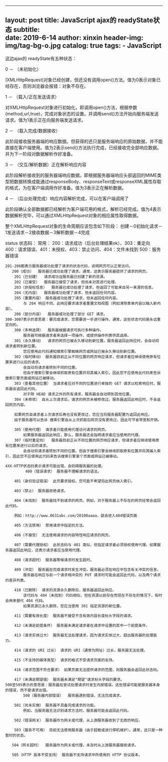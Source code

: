 

---
layout:     post
title:      JavaScript ajax的 readyState状态
subtitle:   
date:       2019-6-14
author:     xinxin
header-img: img/tag-bg-o.jpg
catalog: true
tags:
    - JavaScript
---



这边ajax的 readyState有五种状态： 

0 － （未初始化） 

(XMLHttpRequest)对象已经创建，但还没有调用open()方法。值为0表示对象已经存在，否则浏览器会报错：对象不存在。 

1 － （载入/正在发送请求） 

对XMLHttpRequest对象进行初始化，即调用open()方法，根据参数(method,url,true)，完成对象状态的设置。并调用send()方法开始向服务端发送请求。值为1表示正在向服务端发送请求。 

2 － （载入完成/数据接收） 

此阶段接收服务器端的响应数据。但获得的还只是服务端响应的原始数据，并不能直接在客户端使用。值为2表示send()方法执行完成，已经接收完全部响应数据。并为下一阶段对数据解析作好准备。 

3 － （交互/解析数据）正在解析响应内容 

此阶段解析接收到的服务器端响应数据。即根据服务器端响应头部返回的MIME类型把数据转换成能通过responseBody、responseText或responseXML属性存取的格式，为在客户端调用作好准备。值为3表示正在解析数据。 

4 － （后台处理完成）响应内容解析完成，可以在客户端调用了 

此阶段确认全部数据都已经解析为客户端可用的格式，解析已经完成。值为4表示数据解析完毕，可以通过XMLHttpRequest对象的相应属性取得数据。

整个XMLHttpRequest对象的生命周期应该包含如下阶段： 
 创建－0初始化请求－1发送请求－2接收数据－3解析数据－4完成 



status 状态码： 
 常用： 
 200：请求成功（后台处理结果ok）、303：重定向 
 400：请求错误、401：未授权、403：禁止访问、404：文件未找到 
 500：服务器错误









 

```
201-206都表示服务器成功处理了请求的状态代码，说明网页可以正常访问。  
   200（成功）  服务器已成功处理了请求。通常，这表示服务器提供了请求的网页。
    201（已创建）  请求成功且服务器已创建了新的资源。 
    202（已接受）  服务器已接受了请求，但尚未对其进行处理。 
    203（非授权信息）  服务器已成功处理了请求，但返回了可能来自另一来源的信息。 
    204（无内容）  服务器成功处理了请求，但未返回任何内容。 
    205（重置内容） 服务器成功处理了请求，但未返回任何内容。
        与 204 响应不同，此响应要求请求者重置文档视图（例如清除表单内容以输入新内容）。 
    206（部分内容）  服务器成功处理了部分 GET 请求。
300-3007表示的意思是：要完成请求，您需要进一步进行操作。通常，这些状态代码是永远重定向的。
    300（多种选择）  服务器根据请求可执行多种操作。
        服务器可根据请求者来选择一项操作，或提供操作列表供其选择。
    301（永久移动）  请求的网页已被永久移动到新位置。服务器返回此响应时，会自动将请求者转到新位置。
        您应使用此代码通知搜索引擎蜘蛛网页或网站已被永久移动到新位置。 
    302（临时移动） 服务器目前正从不同位置的网页响应请求，但请求者应继续使用原有位置来进行以后的请求。
        会自动将请求者转到不同的位置。
        但由于搜索引擎会继续抓取原有位置并将其编入索引，因此您不应使用此代码来告诉搜索引擎页面或网站已被移动。 
    303（查看其他位置） 当请求者应对不同的位置进行单独的 GET 请求以检索响应时，服务器会返回此代码。
        对于除 HEAD 请求之外的所有请求，服务器会自动转到其他位置。 
    304（未修改） 自从上次请求后，请求的网页未被修改过。服务器返回此响应时，不会返回网页内容。

    如果网页自请求者上次请求后再也没有更改过，您应当将服务器配置为返回此响应。
    由于服务器可以告诉 搜索引擎自从上次抓取后网页没有更改过，因此可节省带宽和开销。 

    305（使用代理） 请求者只能使用代理访问请求的网页。
        如果服务器返回此响应，那么，服务器还会指明请求者应当使用的代理。 
    307（临时重定向）  服务器目前正从不同位置的网页响应请求，但请求者应继续使用原有位置来进行以后的请求。
        会自动将请求者转到不同的位置。但由于搜索引擎会继续抓取原有位置并将其编入索引，因此您不应使用此代码来告诉搜索引擎某个页面或网站已被移动。

4XX-HTTP状态码表示请求可能出错，会妨碍服务器的处理。
         400（错误请求） 服务器不理解请求的语法。 

    401（身份验证错误） 此页要求授权。您可能不希望将此网页纳入索引。 

    403（禁止） 服务器拒绝请求。

    404（未找到） 服务器找不到请求的网页。例如，对于服务器上不存在的网页经常会返回此代码。

    例如：http://www.0631abc.com/20100aaaa，就会进入404错误页面

    405（方法禁用） 禁用请求中指定的方法。

    406（不接受） 无法使用请求的内容特性响应请求的网页。 

    407（需要代理授权） 此状态码与 401 类似，但指定请求者必须授权使用代理。如果服务器返回此响应，还表示请求者应当使用代理。 

    408（请求超时） 服务器等候请求时发生超时。 

    409（冲突） 服务器在完成请求时发生冲突。服务器必须在响应中包含有关冲突的信息。
        服务器在响应与前一个请求相冲突的 PUT 请求时可能会返回此代码，以及两个请求的差异列表。 

    410（已删除） 请求的资源永久删除后，服务器返回此响应。
        该代码与 404（未找到）代码相似，但在资源以前存在而现在不存在的情况下，有时会用来替代 404 代码。
        如果资源已永久删除，您应当使用 301 指定资源的新位置。 

    411（需要有效长度） 服务器不接受不含有效内容长度标头字段的请求。 

    412（未满足前提条件） 服务器未满足请求者在请求中设置的其中一个前提条件。 

    413（请求实体过大） 服务器无法处理请求，因为请求实体过大，超出服务器的处理能力。 

    414（请求的 URI 过长） 请求的 URI（通常为网址）过长，服务器无法处理。 

    415（不支持的媒体类型） 请求的格式不受请求页面的支持。 

    416（请求范围不符合要求） 如果页面无法提供请求的范围，则服务器会返回此状态码。 

    417（未满足期望值） 服务器未满足"期望"请求标头字段的要求。
500至505表示的意思是：服务器在尝试处理请求时发生内部错误。这些错误可能是服务器本身的错误，而不是请求出错。
        500（服务器内部错误）  服务器遇到错误，无法完成请求。 

    501（尚未实施） 服务器不具备完成请求的功能。
        例如，当服务器无法识别请求方法时，服务器可能会返回此代码。 

    502（错误网关） 服务器作为网关或代理，从上游服务器收到了无效的响应。 

    503（服务不可用） 目前无法使用服务器（由于超载或进行停机维护）。通常，这只是一种暂时的状态。 

   504（网关超时）  服务器作为网关或代理，未及时从上游服务器接收请求。 

   505（HTTP 版本不受支持） 服务器不支持请求中所使用的 HTTP 协议版本。 

```